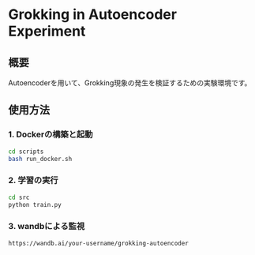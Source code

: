 # Grokking in Autoencoder Experiment

## 概要
Autoencoderを用いて、Grokking現象の発生を検証するための実験環境です。

## 使用方法

### 1. Dockerの構築と起動

```bash
cd scripts
bash run_docker.sh
```

### 2. 学習の実行

```bash
cd src
python train.py
```

### 3. wandbによる監視

```bash
https://wandb.ai/your-username/grokking-autoencoder
```
